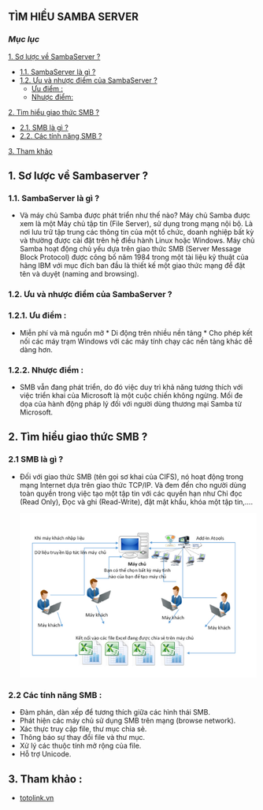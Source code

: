 ## TÌM HIỂU SAMBA SERVER
### ***Mục lục***

[1.	Sơ lược về SambaServer ?](#1) 
- [1.1.	SambaServer là gì ?](#1.1)
- [1.2. Ưu và nhược điểm của SambaServer ?](#1.2)
  - [Ưu điểm :](#1.2.1)
  - [Nhược điểm:](#1.2.2)
  
[2. Tìm hiểu giao thức SMB ?](#2)
- [2.1.	SMB là gì ?](#2.1)
- [2.2. Các tính năng SMB ?](#2.2)

[3. Tham khảo](#3)
<a name = '1'></a>
## 1. Sơ lược về Sambaserver ?
<a name = '1.1'></a>
### 1.1.	SambaServer là gì ?
- Và máy chủ Samba được phát triển như thế nào? Máy chủ Samba được xem là một Máy chủ tập tin (File Server), sử dụng trong mạng nội bộ. 
Là nơi lưu trữ tập trung các thông tin của một tổ chức, doanh nghiệp bất kỳ và thường được cài đặt trên hệ điều hành Linux hoặc Windows. 
Máy chủ Samba hoạt động chủ yếu dựa trên giao thức SMB (Server Message Block Protocol) được công bố năm 1984 trong một tài liệu kỹ thuật của hãng IBM với mục đích ban đầu là thiết kế một giao thức mạng để đặt tên và duyệt (naming and browsing).
<a name = '1.2'></a>
### 1.2.	Ưu và nhược điểm của SambaServer ?
  <a name = '1.2.1'></a>
   ### 1.2.1. Ưu điểm :
   - Miễn phí và mã nguồn mở * Di động trên nhiều nền tảng * Cho phép kết nối các máy trạm Windows với các máy tính chạy các nền tảng khác dễ dàng hơn.
   <a name = '1.2.2'></a>
   ### 1.2.2. Nhược điểm :
   -  SMB vẫn đang phát triển, do đó việc duy trì khả năng tương thích với việc triển khai của Microsoft là một cuộc chiến không ngừng. Mối đe dọa của hành động pháp lý đối với người dùng thương mại Samba từ Microsoft.
<a name = '2'></a>
## 2. Tìm hiểu giao thức SMB ?
<a name = '2.1'></a>
### 2.1 SMB là gì ?
- Đối với giao thức SMB (tên gọi sơ khai của CIFS), nó hoạt động trong mạng Internet dựa trên giao thức TCP/IP. 
Và đem đến cho người dùng toàn quyền trong việc tạo một tập tin với các quyền hạn như Chỉ đọc (Read Only), Đọc và ghi (Read-Write), đặt mật khẩu, khóa một tập tin,…. 
  
  ![img](../images/smb.png)

<a name = '2.2'></a>
### 2.2 Các tính năng SMB :
  - Đàm phán, dàn xếp để tương thích giữa các hình thái SMB.
  - Phát hiện các máy chủ sử dụng SMB trên mạng (browse network).
  - Xác thực truy cập file, thư mục chia sẻ.
  - Thông báo sự thay đổi file và thư mục.
  - Xử lý các thuộc tính mở rộng của file.
  - Hỗ trợ Unicode.
  <a name = '3'></a>
  ## 3. Tham khảo :
  - [totolink.vn](https://www.totolink.vn/article/138-samba-server-la-gi-tong-quan-ve-giao-thuc-smb.html)
